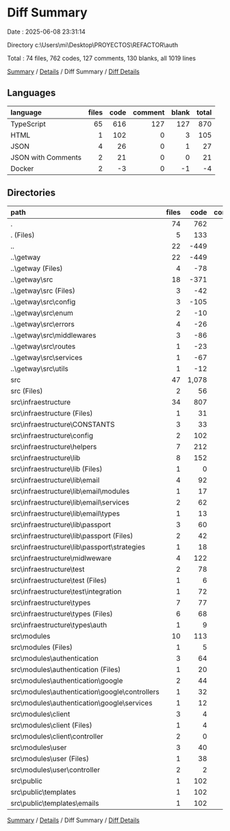 # Diff Summary

Date : 2025-06-08 23:31:14

Directory c:\\Users\\mi\\Desktop\\PROYECTOS\\REFACTOR\\auth

Total : 74 files,  762 codes, 127 comments, 130 blanks, all 1019 lines

[Summary](results.md) / [Details](details.md) / Diff Summary / [Diff Details](diff-details.md)

## Languages
| language | files | code | comment | blank | total |
| :--- | ---: | ---: | ---: | ---: | ---: |
| TypeScript | 65 | 616 | 127 | 127 | 870 |
| HTML | 1 | 102 | 0 | 3 | 105 |
| JSON | 4 | 26 | 0 | 1 | 27 |
| JSON with Comments | 2 | 21 | 0 | 0 | 21 |
| Docker | 2 | -3 | 0 | -1 | -4 |

## Directories
| path | files | code | comment | blank | total |
| :--- | ---: | ---: | ---: | ---: | ---: |
| . | 74 | 762 | 127 | 130 | 1,019 |
| . (Files) | 5 | 133 | 0 | 13 | 146 |
| .. | 22 | -449 | 0 | -61 | -510 |
| ..\\getway | 22 | -449 | 0 | -61 | -510 |
| ..\\getway (Files) | 4 | -78 | 0 | -12 | -90 |
| ..\\getway\\src | 18 | -371 | 0 | -49 | -420 |
| ..\\getway\\src (Files) | 3 | -42 | 0 | -9 | -51 |
| ..\\getway\\src\\config | 3 | -105 | 0 | -9 | -114 |
| ..\\getway\\src\\enum | 2 | -10 | 0 | -2 | -12 |
| ..\\getway\\src\\errors | 4 | -26 | 0 | -8 | -34 |
| ..\\getway\\src\\middlewares | 3 | -86 | 0 | -10 | -96 |
| ..\\getway\\src\\routes | 1 | -23 | 0 | -3 | -26 |
| ..\\getway\\src\\services | 1 | -67 | 0 | -7 | -74 |
| ..\\getway\\src\\utils | 1 | -12 | 0 | -1 | -13 |
| src | 47 | 1,078 | 127 | 178 | 1,383 |
| src (Files) | 2 | 56 | 1 | 8 | 65 |
| src\\infraestructure | 34 | 807 | 7 | 131 | 945 |
| src\\infraestructure (Files) | 1 | 31 | 0 | 2 | 33 |
| src\\infraestructure\\CONSTANTS | 3 | 33 | 0 | 5 | 38 |
| src\\infraestructure\\config | 2 | 102 | 0 | 17 | 119 |
| src\\infraestructure\\helpers | 7 | 212 | 0 | 35 | 247 |
| src\\infraestructure\\lib | 8 | 152 | 0 | 22 | 174 |
| src\\infraestructure\\lib (Files) | 1 | 0 | 0 | 1 | 1 |
| src\\infraestructure\\lib\\email | 4 | 92 | 0 | 11 | 103 |
| src\\infraestructure\\lib\\email\\modules | 1 | 17 | 0 | 2 | 19 |
| src\\infraestructure\\lib\\email\\services | 2 | 62 | 0 | 8 | 70 |
| src\\infraestructure\\lib\\email\\types | 1 | 13 | 0 | 1 | 14 |
| src\\infraestructure\\lib\\passport | 3 | 60 | 0 | 10 | 70 |
| src\\infraestructure\\lib\\passport (Files) | 2 | 42 | 0 | 7 | 49 |
| src\\infraestructure\\lib\\passport\\strategies | 1 | 18 | 0 | 3 | 21 |
| src\\infraestructure\\midlweware | 4 | 122 | 2 | 14 | 138 |
| src\\infraestructure\\test | 2 | 78 | 5 | 21 | 104 |
| src\\infraestructure\\test (Files) | 1 | 6 | 1 | 3 | 10 |
| src\\infraestructure\\test\\integration | 1 | 72 | 4 | 18 | 94 |
| src\\infraestructure\\types | 7 | 77 | 0 | 15 | 92 |
| src\\infraestructure\\types (Files) | 6 | 68 | 0 | 12 | 80 |
| src\\infraestructure\\types\\auth | 1 | 9 | 0 | 3 | 12 |
| src\\modules | 10 | 113 | 119 | 36 | 268 |
| src\\modules (Files) | 1 | 5 | 0 | 3 | 8 |
| src\\modules\\authentication | 3 | 64 | 24 | 10 | 98 |
| src\\modules\\authentication (Files) | 1 | 20 | 8 | 5 | 33 |
| src\\modules\\authentication\\google | 2 | 44 | 16 | 5 | 65 |
| src\\modules\\authentication\\google\\controllers | 1 | 32 | 0 | 3 | 35 |
| src\\modules\\authentication\\google\\services | 1 | 12 | 16 | 2 | 30 |
| src\\modules\\client | 3 | 4 | 93 | 13 | 110 |
| src\\modules\\client (Files) | 1 | 4 | 3 | 4 | 11 |
| src\\modules\\client\\controller | 2 | 0 | 90 | 9 | 99 |
| src\\modules\\user | 3 | 40 | 2 | 10 | 52 |
| src\\modules\\user (Files) | 1 | 38 | 2 | 7 | 47 |
| src\\modules\\user\\controller | 2 | 2 | 0 | 3 | 5 |
| src\\public | 1 | 102 | 0 | 3 | 105 |
| src\\public\\templates | 1 | 102 | 0 | 3 | 105 |
| src\\public\\templates\\emails | 1 | 102 | 0 | 3 | 105 |

[Summary](results.md) / [Details](details.md) / Diff Summary / [Diff Details](diff-details.md)